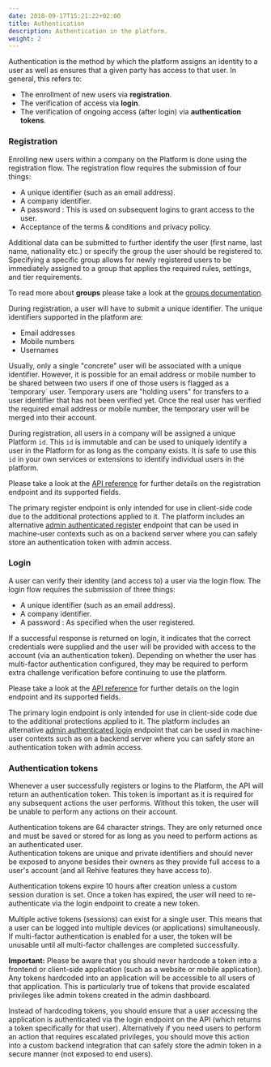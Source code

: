 ```yaml
---
date: 2018-09-17T15:21:22+02:00
title: Authentication
description: Authentication in the platform.
weight: 2
---
```


Authentication is the method by which the platform assigns an identity to a user as well as ensures that a given party has access to that user. In general, this refers to:

- The enrollment of new users via **registration**.
- The verification of access via **login**.
- The verification of ongoing access (after login) via **authentication tokens**.


### Registration

Enrolling new users within a company on the Platform is done using the registration flow. The registration flow requires the submission of four things:

- A unique identifier (such as an email address).
- A company identifier.
- A password : This is used on subsequent logins to grant access to the user.
- Acceptance of the terms & conditions and privacy policy.

Additional data can be submitted to further identify the user (first name, last name, nationality etc.) or specify the group the user should be registered to. Specifying a specific group allows for newly registered users to be immediately assigned to a group that applies the required rules, settings, and tier requirements.

<aside class="notice">
	To read more about <strong>groups</strong> please take a look at the <a href="/platform/users/groups/" target="_blank">groups documentation</a>.
</aside>

During registration, a user will have to submit a unique identifier. The unique identifiers supported in the platform are:

- Email addresses
- Mobile numbers
- Usernames

<aside class="notice">
	Usually, only a single "concrete" user will be associated with a unique identifier. However, it is possible for an email address or mobile number to be shared between two users if one of those users is flagged as a `temporary` user. Temporary users are "holding users" for transfers to a user identifier that has not been verified yet. Once the real user has verified the required email address or mobile number, the temporary user will be merged into their account.
</aside>

During registration, all users in a company will be assigned a unique Platform `id`. This `id` is immutable and can be used to uniquely identify a user in the Platform for as long as the company exists. It is safe to use this `id` in your own services or extensions to identify individual users in the platform.

<aside class="notice">
	Please take a look at the <a href="https://api.rehive.com/?api=rehive-platform-api#tag/auth/POST/3/auth/register/" target="_blank">API reference</a> for further details on the registration endpoint and its supported fields.
</aside>

The primary register endpoint is only intended for use in client-side code due to the additional protections applied to it. The platform includes an alternative [admin authenticated register](https://api.rehive.com/?api=rehive-platform-admin-api#tag/auth/POST/3/admin/auth/register/) endpoint that can be used in machine-user contexts such as on a backend server where you can safely store an authentication token with admin access.

### Login

A user can verify their identity (and access to) a user via the login flow. The login flow requires the submission of three things:

- A unique identifier (such as an email address).
- A company identifier.
- A password : As specified when the user registered.

If a successful response is returned on login, it indicates that the correct credentials were supplied and the user will be provided with access to the account (via an authentication token). Depending on whether the user has multi-factor authentication configured, they may be required to perform extra challenge verification before continuing to use the platform.

<aside class="notice">
	Please take a look at the <a href="https://api.rehive.com/?api=rehive-platform-api#tag/auth/POST/3/auth/login/" target="_blank">API reference</a> for further details on the login endpoint and its supported fields.
</aside>

The primary login endpoint is only intended for use in client-side code due to the additional protections applied to it. The platform includes an alternative [admin authenticated login](https://api.rehive.com/?api=rehive-platform-admin-api#tag/auth/POST/3/admin/auth/login/) endpoint that can be used in machine-user contexts such as on a backend server where you can safely store an authentication token with admin access.

### Authentication tokens

Whenever a user successfully registers or logins to the Platform, the API will return an authentication token. This token is important as it is required for any subsequent actions the user performs. Without this token, the user will be unable to perform any actions on their account.

<aside class="notice">
    Authentication tokens are 64 character strings. They are only returned once and must be saved or stored for as long as you need to perform actions as an authenticated user.
</aside>

<aside class="warning">
	Authentication tokens are unique and private identifiers and should never be exposed to anyone besides their owners as they provide full access to a user's account (and all Rehive features they have access to).
</aside>

Authentication tokens expire 10 hours after creation unless a custom session duration is set. Once a token has expired, the user will need to re-authenticate via the login endpoint to create a new token.

Multiple active tokens (sessions) can exist for a single user. This means that a user can be logged into multiple devices (or applications) simultaneously. If multi-factor authentication is enabled for a user, the token will be unusable until all multi-factor challenges are completed successfully.

<aside class="warning">
	<p><b>Important:</b> Please be aware that you should never hardcode a token into a frontend or client-side application (such as a website or mobile application). Any tokens hardcoded into an application will be accessible to all users of that application. This is particularly true of tokens that provide escalated privileges like admin tokens created in the admin dashboard.</p>
	<p>Instead of hardcoding tokens, you should ensure that a user accessing the application is authenticated via the login endpoint on the API (which returns a token specifically for that user). Alternatively if you need users to perform an action that requires escalated privileges, you should move this action into a custom  backend integration that can safely store the admin token in a secure manner (not exposed to end users).</p>
</aside>
